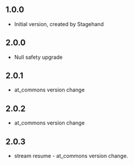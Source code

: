 ## 1.0.0
- Initial version, created by Stagehand
## 2.0.0
- Null safety upgrade
## 2.0.1
- at_commons version change
## 2.0.2
- at_commons version change
## 2.0.3
- stream resume - at_commons version change. 

